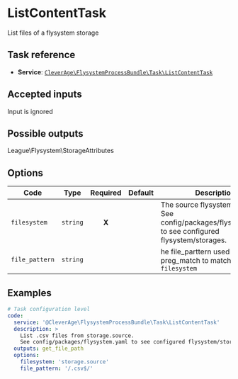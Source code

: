 ListContentTask
========

List files of a flysystem storage

Task reference
--------------

* **Service**: [`CleverAge\FlysystemProcessBundle\Task\ListContentTask`](../src/Task/ListContentTask.php)

Accepted inputs
---------------

Input is ignored

Possible outputs
----------------

League\Flysystem\StorageAttributes

Options
-------

| Code | Type     |     Required      | Default | Description                                                    |
| ---- |----------|:-----------------:|-|----------------------------------------------------------------|
| `filesystem` | `string` |       **X**       || The source flysystem/storage.<br/>See config/packages/flysystem.yaml to see configured flysystem/storages.                                 |
| `file_pattern` | `string` ||| he file_parttern used in preg_match to match into `filesystem` |

Examples
--------

```yaml
# Task configuration level
code:
  service: '@CleverAge\FlysystemProcessBundle\Task\ListContentTask'
  description: >
    List .csv files from storage.source.
    See config/packages/flysystem.yaml to see configured flysystem/storages.
  outputs: get_file_path
  options:
    filesystem: 'storage.source'
    file_pattern: '/.csv$/'
```
